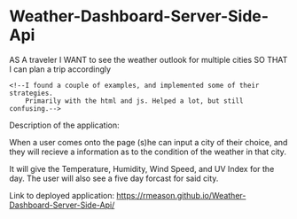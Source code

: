 # Weather-Dashboard-Server-Side-Api

AS A traveler
I WANT to see the weather outlook for multiple cities
SO THAT I can plan a trip accordingly
    
    <!--I found a couple of examples, and implemented some of their strategies.  
        Primarily with the html and js. Helped a lot, but still confusing.-->


Description of the application:

When a user comes onto the page (s)he can input a city of their choice, and they will recieve a information as to the condition of the weather in that city.

It will give the  Temperature, Humidity, Wind Speed, and UV Index for the day. The user will also see a five day forcast for said city.



Link to deployed application:
https://rmeason.github.io/Weather-Dashboard-Server-Side-Api/